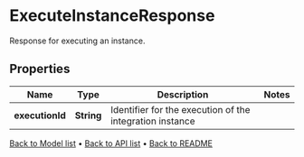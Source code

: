 

# ExecuteInstanceResponse

Response for executing an instance.

## Properties

| Name | Type | Description | Notes |
|------------ | ------------- | ------------- | -------------|
|**executionId** | **String** | Identifier for the execution of the integration instance |  |



[Back to Model list](../README.md#documentation-for-models) &#8226; [Back to API list](../README.md#documentation-for-api-endpoints) &#8226; [Back to README](../README.md)


